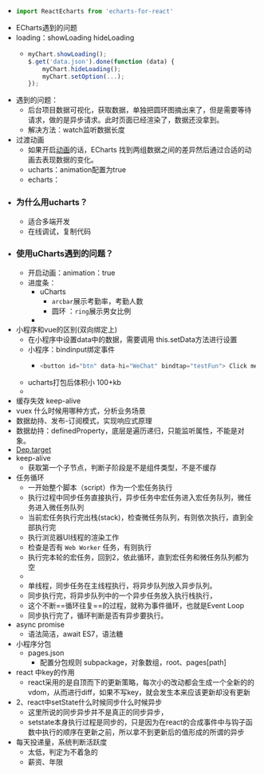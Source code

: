 - ```js
  import ReactEcharts from 'echarts-for-react'
  ```
- ECharts遇到的问题
- loading：showLoading    hideLoading
	- ```js
	  myChart.showLoading();
	  $.get('data.json').done(function (data) {
	      myChart.hideLoading();
	      myChart.setOption(...);
	  });
	  ```
- 遇到的问题：
	- 后台项目数据可视化，获取数据，单独把圆环图摘出来了，但是需要等待请求，做的是异步请求。此时页面已经渲染了，数据还没拿到。
	- 解决方法：watch监听数据长度
- 过渡动画
	- 如果开启[动画](https://echarts.apache.org/zh/option.html#option.animation)的话，ECharts 找到两组数据之间的差异然后通过合适的动画去表现数据的变化。
	- ucharts：animation配置为true
	- echarts：
- ### 为什么用ucharts？
	- 适合多端开发
	- 在线调试，复制代码
- ### 使用uCharts遇到的问题？
	- 开启动画：animation：true
	- 进度条：
		- uCharts
			- `arcbar`展示考勤率，考勤人数
			- 圆环 ：`ring`展示男女比例
		-
- 小程序和vue的区别(双向绑定上)
	- 在小程序中设置data中的数据，需要调用 this.setData方法进行设置
	- 小程序：bindinput绑定事件
		- ```js
		  <button id="btn" data-hi="WeChat" bindtap="testFun"> Click me! </button>
		  ```
	- ucharts打包后体积小  100+kb
	-
- 缓存失效  keep-alive
- vuex 什么时候用哪种方式，分析业务场景
- 数据劫持、发布-订阅模式，实现响应式原理
- 数据劫持：definedProperty，底层是遍历递归，只能监听属性，不能是对象。
- [Dep.target](https://coding.imooc.com/learn/questiondetail/169918.html)
- keep-alive
	- 获取第一个子节点，判断子阶段是不是组件类型，不是不缓存
- 任务循环
	- 一开始整个脚本（script）作为一个宏任务执行
	- 执行过程中同步任务直接执行，异步任务中宏任务进入宏任务队列，微任务进入微任务队列
	- 当前宏任务执行完出栈(stack)，检查微任务队列，有则依次执行，直到全部执行完
	- 执行浏览器UI线程的渲染工作
	- 检查是否有 `Web Worker` 任务，有则执行
	- 执行完本轮的宏任务，回到2，依此循环，直到宏任务和微任务队列都为空
	-
	- 单线程，同步任务在主线程执行，将异步队列放入异步队列。
	- 同步执行完，将异步队列中的一个异步任务放入执行栈执行，
	- 这个不断==循环往复==的过程，就称为事件循环，也就是Event Loop
	- 同步执行完了，循环判断是否有异步要执行。
- async promise
	- 语法简洁，await ES7，语法糖
- 小程序分包
	- pages.json
		- 配置分包规则  subpackage，对象数组，root、pages[path]
- react 中key的作用
	- react采用的是自顶而下的更新策略，每次小的改动都会生成一个全新的的vdom，从而进行diff，如果不写key，就会发生本来应该更新却没有更新
- 2、react中setState什么时候同步什么时候异步
	- 这里所说的同步异步并不是真正的同步异步，
	- setstate本身执行过程是同步的，只是因为在react的合成事件中与钩子函数中执行的顺序在更新之前，所以拿不到更新后的值形成的所谓的异步
- 每天投递量，系统判断活跃度
	- 太低，判定为不着急的
	- 薪资、年限